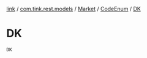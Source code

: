 [link](../../../index.md) / [com.tink.rest.models](../../index.md) / [Market](../index.md) / [CodeEnum](index.md) / [DK](./-d-k.md)

# DK

`DK`